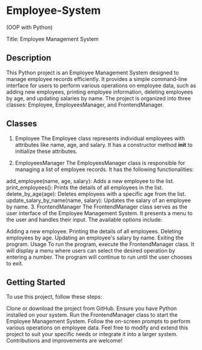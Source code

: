 # Employee-System
 (OOP with Python)
 
Title: Employee Management System

## Description
This Python project is an Employee Management System designed to manage employee records efficiently. It provides a simple command-line interface for users to perform various operations on employee data, such as adding new employees, printing employee information, deleting employees by age, and updating salaries by name. The project is organized into three classes: Employee, EmployeesManager, and FrontendManager.

## Classes
1. Employee
The Employee class represents individual employees with attributes like name, age, and salary. It has a constructor method __init__ to initialize these attributes.

2. EmployeesManager
The EmployeesManager class is responsible for managing a list of employee records. It has the following functionalities:

add_employee(name, age, salary): Adds a new employee to the list.
print_employees(): Prints the details of all employees in the list.
delete_by_age(age): Deletes employees with a specific age from the list.
update_salary_by_name(name, salary): Updates the salary of an employee by name.
3. FrontendManager
The FrontendManager class serves as the user interface of the Employee Management System. It presents a menu to the user and handles their input. The available options include:

Adding a new employee.
Printing the details of all employees.
Deleting employees by age.
Updating an employee's salary by name.
Exiting the program.
Usage
To run the program, execute the FrontendManager class. It will display a menu where users can select the desired operation by entering a number. The program will continue to run until the user chooses to exit.

## Getting Started
To use this project, follow these steps:

Clone or download the project from GitHub.
Ensure you have Python installed on your system.
Run the FrontendManager class to start the Employee Management System.
Follow the on-screen prompts to perform various operations on employee data.
Feel free to modify and extend this project to suit your specific needs or integrate it into a larger system. Contributions and improvements are welcome!
